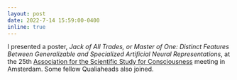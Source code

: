 ```yaml
---
layout: post
date: 2022-7-14 15:59:00-0400
inline: true
---
```


I presented a poster, *Jack of All Trades, or Master of One: Distinct Features Between Generalizable and Specialized Artificial Neural Representations*, at the 25th <a href='https://theassc.org/assc-25/'>Association for the Scientific Study for Consciousness</a> meeting in Amsterdam. Some fellow Qualiaheads also joined.
